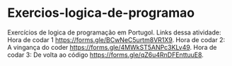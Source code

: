 # Exercios-logica-de-programao
Exercícios de logica de programação em Portugol.
 Links dessa atividade:
Hora de codar 1 https://forms.gle/BCwNeC5urtm8VR1X9.
Hora de codar 2: A vingança do coder https://forms.gle/4MWkST5ANPc3KLv49.
Hora de codar 3: De volta ao código https://forms.gle/qZ6u4RnDFEnttuuE8.
